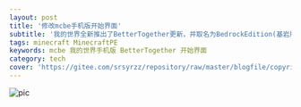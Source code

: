 ```yaml
---
layout: post
title: '修改mcbe手机版开始界面'
subtitle: '我的世界全新推出了BetterTogether更新，并取名为BedrockEdition(基岩版)。我们来看看手机版如何修改开始界面。'
tags: minecraft MinecraftPE
keywords: mcbe 我的世界手机版 BetterTogether 开始界面
category: tech
cover: 'https://gitee.com/srsyrzz/repository/raw/master/blogfile/copyright.LaoZhao/201708131341010021_1080.jpeg'
---
```

![pic](https://gitee.com/srsyrzz/repository/raw/master/blogfile/copyright.LaoZhao/mcbe-ssrop.png)
